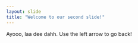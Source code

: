 ```yaml
---
layout: slide
title: "Welcome to our second slide!"
---
```

Ayooo, laa dee dahh.
Use the left arrow to go back!
